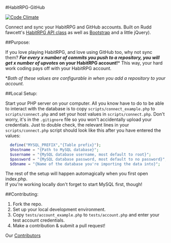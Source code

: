 #HabitRPG-GitHub

[![Code Climate](https://codeclimate.com/github/HabitRPG/HabitRPG-GitHub/badges/gpa.svg)](https://codeclimate.com/github/HabitRPG/HabitRPG-GitHub)

Connect and sync your HabitRPG and GitHub accounts.  Built on Rudd fawcett's
[HabitRPG API class](https://github.com/ruddfawcett/HabitRPG_PHP) as well as
[Bootstrap](http://getbootstrap.com) and a little jQuery).

##Purpose:

If you love playing HabitRPG, and love using GitHub too, why not sync them?  ***For every x number of
commits you push to a repository, you will get x number of upvotes* on your HabitRPG account!***  This
way, your hard work coding pays off with your HabitRPG account.  

*<i>Both of these values are configurable in when you add a repository to your account.</i>

##Local Setup:

Start your PHP server on your computer.
All you know have to do to be able to interact with the database is to copy `scripts/connect_example.php`
to `scripts/connect.php` and set your host values in `scripts/connect.php`. Don't worry, it's in the
`.gitignore` file so you won't accidentally upload your credentials. Just to double check, the relevant
lines in your `scripts/connect.php` script should look like this after you have entered the values:

```php
  define("MYSQL_PREFIX","{Table prefix}");
  $hostname = "{Path to MySQL database}";
  $username = "{MySQL database username, most default to root}";
  $password = "{MySQL database password, most default to no password}";
  $dbname = "{Name of the database you're importing the data into}";
```

The rest of the setup will happen automagically when you first open index.php.  
If you're working locally don't forget to start MySQL first, though!

##Contributing:

1. Fork the repo.
2. Set up your local development environment.
3. Copy `tests/account_example.php` to `tests/account.php` and enter your test account credentials.
4. Make a contribution & submit a pull request!

Our [Contributors](https://github.com/HabitRPG/HabitRPG-GitHub/graphs/contributors)

